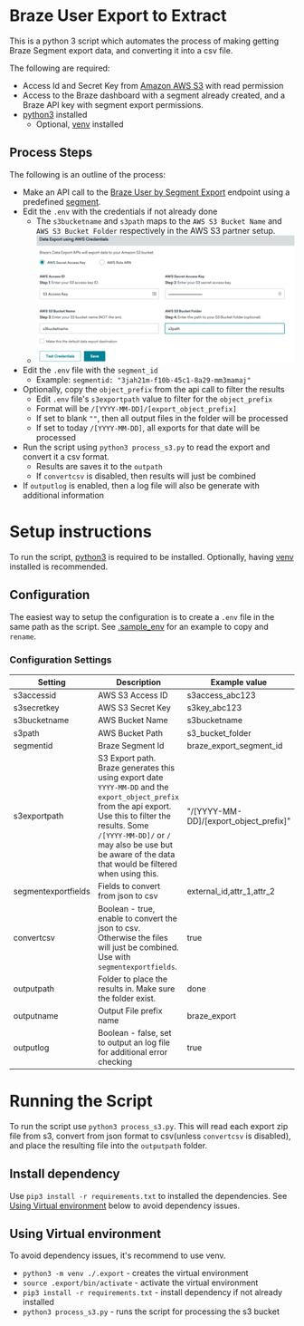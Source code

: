 # Braze User Export to Extract
This is a python 3 script which automates the process of making getting Braze Segment export data, and converting it into a csv file.

The following are required:
* Access Id and Secret Key from [Amazon AWS S3](https://console.aws.amazon.com/console/) with read permission
* Access to the Braze dashboard with a segment already created, and a Braze API key with segment export permissions.
* [python3](https://www.python.org/) installed
	* Optional, [venv](https://docs.python.org/3/library/venv.html) installed

## Process Steps
The following is an outline of the process:
* Make an API call to the [Braze User by Segment Export](https://www.braze.com/docs/api/endpoints/export/user_data/post_users_segment/) endpoint using a predefined [segment](https://www.braze.com/docs/user_guide/engagement_tools/segments/creating_a_segment/).
* Edit the `.env` with the credentials if not already done
	* The `s3bucketname` and `s3path` maps to the `AWS S3 Bucket Name` and `AWS S3 Bucket Folder` respectively in the AWS S3 partner setup.
	* ![braze_s3_setup](/img/braze_s3_setup.png)
* Edit the `.env` file with the `segment_id`
	* Example:  `segmentid: "3jah21m-f10b-45c1-8a29-mm3mamaj"`
* Optionally, copy the `object_prefix` from the api call to filter the results
	* Edit `.env` file's `s3exportpath` value to filter for the `object_prefix`
	* Format will be `/[YYYY-MM-DD]/[export_object_prefix]`
	* If set to blank `""`, then all output files in the folder will be processed
	* If set to today `/[YYYY-MM-DD]`, all exports for that date will be processed
* Run the script using `python3 process_s3.py` to read the export and convert it a csv format.
 	* Results are saves it to the `outpath`
	* If `convertcsv` is disabled, then results will just be combined
* If `outputlog` is enabled, then a log file will also be generate with additional information

# Setup instructions
To run the script, [python3](https://www.python.org/) is required to be installed. Optionally, having [venv](https://docs.python.org/3/library/venv.html) installed is recommended.

## Configuration
The easiest way to setup the configuration is to create a `.env` file in the same path as the script. See [.sample_env](.sample_env) for an example to copy and `rename`.

### Configuration Settings
|Setting|Description|Example value|
|----|----|----|
|s3accessid|AWS S3 Access ID|s3access_abc123|
|s3secretkey|AWS S3 Secret Key|s3key_abc123|
|s3bucketname|AWS Bucket Name|s3bucketname|
|s3path|AWS Bucket Path|s3_bucket_folder|
|segmentid|Braze Segment Id|braze_export_segment_id|
|s3exportpath|S3 Export path. Braze generates this using export date `YYYY-MM-DD` and the `export_object_prefix` from the api export. Use this to filter the results. Some `/[YYYY-MM-DD]/` or `/` may also be use but be aware of the data that would be filtered when using this.|"/[YYYY-MM-DD]/[export_object_prefix]"|
|segmentexportfields|Fields to convert from json to csv|external_id,attr_1,attr_2|
|convertcsv|Boolean - true, enable to convert the json to csv. Otherwise the files will just be combined. Use with `segmentexportfields`.|true|
|outputpath|Folder to place the results in. Make sure the folder exist.|done|
|outputname|Output File prefix name|braze_export|
|outputlog|Boolean - false, set to output an log file for additional error checking|true|

# Running the Script
To run the script use `python3 process_s3.py`. This will read each export zip file from s3, convert from json format to csv(unless `convertcsv` is disabled), and place the resulting file into the `outputpath` folder.

## Install dependency
Use `pip3 install -r requirements.txt` to installed the dependencies. See [Using Virtual environment](#using-virtual-environment) below to avoid dependency issues.

## Using Virtual environment
To avoid dependency issues, it's recommend to use venv.
* `python3 -m venv ./.export` - creates the virtual environment
* `source .export/bin/activate` - activate the virtual environment
* `pip3 install -r requirements.txt` - install dependency if not already installed
* `python3 process_s3.py` - runs the script for processing the s3 bucket
